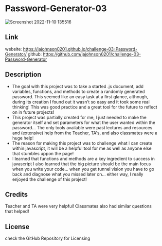 # Password-Generator-03
![Screenshot 2022-11-10 135516](https://user-images.githubusercontent.com/115191212/201195972-66d4ced1-2dae-4f60-b1c7-5d9f52fb0270.jpg)

## Link
website: https://jajohnson0201.github.io/challenge-03-Password-Generator/
github: https://github.com/jajohnson0201/challenge-03-Password-Generator

## Description

- The goal with this project was to take a started .js document, add variables, functions, and methods to create a randomly generated password. This seemed like an easy task at a first glance, although, during its creation I found out it wasn't so easy and it took some real thinking! This was good practice and a great tool for the future to reflect on in future projects!
- This project was partially created for me, I just needed to make the generator itself and set parameters for what the user wanted within the password... The only tools available were past lectures and resources and (extensive) help from the Teacher, TA's, and also classmates were a huge help!
- The reason for making this project was to challenge what I can create within javascript, it will be a helpful tool for me as well as anyone else that stumbles uppon the page!
- I learned that functions and methods are a key ingredient to success in javascript I also learned that the big picture should be the main focus when you write your code... when you get tunnel vision you have to go back and diagnose what you missed later on... either way, I really enjoyed the challenge of this project!


## Credits
Teacher and TA were very helpful!
Classmates also had similar questions that helped!

## License

check the GitHub Repository for Licensing
